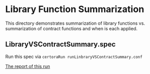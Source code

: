 # Library Function Summarization
This directory demonstrates summarization of library functions vs. summarization of contract functions and when is each applied.

## LibraryVSContractSummary.spec

Run this spec via
```certoraRun runLinbraryVSContractSummary.conf```

[The report of this run](https://prover.certora.com/output/1902/cb0d51bc02f54551a0967b8586d1c9a6?anonymousKey=e8f3e3676fa7b811c2de466fe2b68104cd6e16d1)

